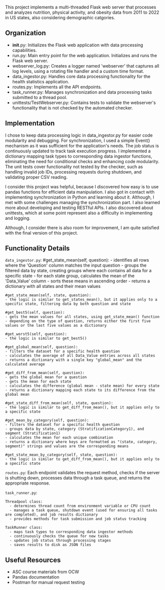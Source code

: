 
This project implements a multi-threaded Flask web server that processes and analyzes nutrition, physical activity, and obesity data 
from 2011 to 2022 in US states, also considering demographic catgories.


Organization
----

- __init__.py: Initializes the Flask web application with data processing capabilities.
- run.py: Main entry point for the web application. Initializes and runs the Flask web server.
- webserver_log.py: Creates a logger named 'webserver' that captures all log levels, using a rotating file handler and a custom time format.
- data_ingestor.py: Handles core data processing functionality for the health statistics application.
- routes.py: Implements all the API endpoints.
- task_runner.py: Manages synchronization and data processing tasks submitted to a thread pool.
- unittests/TestWebserver.py: Contains tests to validate the webserver's functionality that is not checked by the automated checker.


Implementation
----

I chose to keep data processing logic in data_ingestor.py for easier code modularity and debugging. 
For synchronization, I used a simple Event() mechanism as it was sufficient for the application's needs. The job status is continuously 
updated to track task execution progress. I implemented a dictionary mapping task types to corresponding data ingestor functions, 
eliminating the need for conditional checks and enhancing code modularity.
The unit tests cover functionality not tested by the checker, such as handling invalid job IDs, processing requests during shutdown, and 
validating proper CSV reading.

I consider this project was helpful, because I discovered how easy is to use pandas functions for efficient data manipulation.
I also got in contact with implementing synchronization in Python and learning about it. Although, I met with some challenges managing the
synchronization part.
I also learned more about developing and testing RESTful APIs.
I also discovered about unittests, which at some point represent also a difficulty in implementing and logging.

Although, I consider there is also room for improvement, I am quite satisfied with the final version of this project.


Functionality Details
---
`data_ingestor.py`:
   #get_state_mean(self, question):
    - identifies all rows where the 'Question' column matches the input question
    - groups the filtered data by state, creating groups where each contains all data for a specific state
    - for each state group, calculates the mean of the 'Data_Value' column
    - sorts these means in ascending order
    - returns a dictionary with all states and their mean values

    #get_state_mean(self, state, question):
    - the logic is similar to get_states_mean(), but it applies only to a specific state, filtering data by both question and state

    #get_best5(self, question):
    - gets the mean values for all states, using get_state_mean() function
    - depending on the type of question, returns either the first five values or the last five values as a dictionary

    #get_worst5(self, question):
    - the logic is similar to get_best5()

    #get_global_mean(self, question):
    - filters the dataset for a specific health question
    - calculates the average of all Data_Value entries across all states
    - returns a dictionary with a single key "global_mean" and the calculated average

    #get_diff_from_mean(self, question):
    - gets the global mean for a question
    - gets the mean for each state
    - calculates the difference (global mean - state mean) for every state
    - returns a dictionary mapping each state to its difference from the global mean

    #get_state_diff_from_mean(self, state, question):
    - the logic is similar to get_diff_from_mean(), but it applies only to a specific state

    #get_mean_by_category(self, question):
    - filters the dataset for a specific health question
    - groups data by state, category (StratificationCategory1), and segment (Stratification1)
    - calculates the mean for each unique combination
    - returns a dictionary where keys are formatted as "(state, category, segment)" strings and values are the corresponding means

    #get_state_mean_by_category(self, state, question):
    - the logic is similar to get_diff_from_mean(), but it applies only to a specific state

`routes.py`:
    Each endpoint validates the request method, checks if the server is shutting down, processes data through a task queue, 
    and returns the appropriate response.

`task_runner.py`:
    
    Threadpool class:
      - determines thread count from environment variable or CPU count
      - manages a task queue, shutdown event (used for ensuring all tasks are completed), and job results dictionary
      - provides methods for task submission and job status tracking

    TaskRunner class:
      - maps task types to corresponding data ingestor methods
      - continuously checks the queue for new tasks
      - updates job status through processing stages
      - saves results to disk as JSON files

    
Useful Resources
---
- ASC course materials from OCW
- Pandas documentation
- Postman for manual request testing
